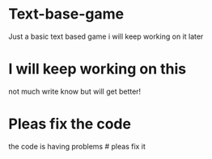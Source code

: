 # Text-base-game
Just a basic text based game i will keep working on it later
# I will keep working on this
not much write know but will get better!
# Pleas fix the code
the code is having problems # pleas fix it
